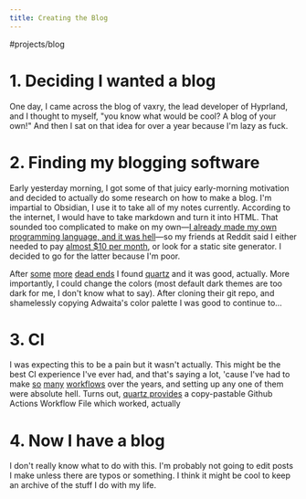 ```yaml
---
title: Creating the Blog
---
```

#projects/blog
# 1. Deciding I wanted a blog
One day, I came across the blog of vaxry, the lead developer of Hyprland, and I thought to myself, "you know what would be cool? A blog of your own!" And then I sat on that idea for over a year because I'm lazy as fuck.

# 2. Finding my blogging software
Early yesterday morning, I got some of that juicy early-morning motivation and decided to actually do some research on how to make a blog. I'm impartial to Obsidian, I use it to take all of my notes currently. According to the internet, I would have to take markdown and turn it into HTML. That sounded too complicated to make on my own—[I already made my own programming language, and it was hell](https://github.com/onlycs/jasmine)—so my friends at Reddit said I either needed to pay [almost $10 per month](https://obsidian.md/publish), or look for a static site generator. I decided to go for the latter because I'm poor.

After [some](https://gohugo.io/) [more](https://www.reddit.com/r/rust/comments/162e40h/obsidiangarden_a_static_site_generator_for/) [dead ends](https://astro.build/)  I found [quartz](https://quartz.jzhao.xyz/) and it was good, actually. More importantly, I could change the colors (most default dark themes are too dark for me, I don't know what to say). After cloning their git repo, and shamelessly copying Adwaita's color palette I was good to continue to...

# 3. CI
I was expecting this to be a pain but it wasn't actually. This might be the best CI experience I've ever had, and that's saying a lot, 'cause I've had to make [so](https://github.com/onlycs/attendance/actions/) [many](https://github.com/onlycs/fluidsim/actions) [workflows](https://github.com/onlycs/oreobot/actions) over the years, and setting up any one of them were absolute hell. Turns out, [quartz provides](https://quartz.jzhao.xyz/hosting#github-pages) a copy-pastable Github Actions Workflow File which worked, actually

# 4. Now I have a blog
I don't really know what to do with this. I'm probably not going to edit posts I make unless there are typos or something. I think it might be cool to keep an archive of the stuff I do with my life.